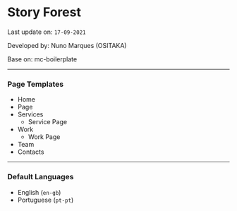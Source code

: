 # Story Forest

Last update on: `17-09-2021`

Developed by: Nuno Marques (OSITAKA)

Base on: mc-boilerplate

---

### Page Templates

- Home
- Page
- Services
  - Service Page
- Work
  - Work Page
- Team
- Contacts

---

### Default Languages

- English (`en-gb`)
- Portuguese (`pt-pt`)

